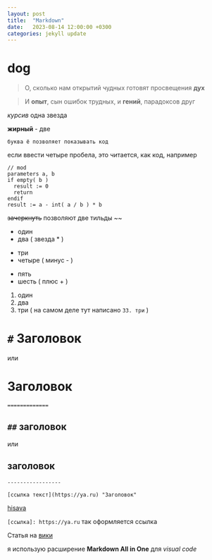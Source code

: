 ```yaml
---
layout: post
title:  "Markdown"
date:   2023-08-14 12:00:00 +0300
categories: jekyll update
---
```


# dog

> О, сколько нам открытий чудных готовят просвещения **дух**

> И **опыт**, сын ошибок трудных, и **гений**, парадоксов друг


*курсив* одна звезда

**жирный** - две

`буква ё позволяет показывать код`

если ввести четыре пробела, это читается, как код, например

    // mod
    parameters a, b
    if empty( b )
      result := 0
      return
    endif
    result := a - int( a / b ) * b  

~~зачеркнуть~~ позволяют две тильды ~~

* один
* два ( звезда * )

- три
- четыре ( минус - )

+ пять
+ шесть ( плюс + )

1. один
2. два
33. три ( на самом деле тут написано `33. три` )

# `#` Заголовок 

или

Заголовок
=========
`=============`

## `##` заголовок 

или

заголовок 
---------
`-----------------`

`[ссылка текст](https://ya.ru) "Заголовок"`

[hisava](https://hisava.github.io "мой сайт" )

`[ссылка]: https://ya.ru` так оформляется ссылка

Статья на [вики][Markdown]

[Markdown]: https://ru.wikipedia.org/wiki/Markdown 'ru.wikipedia.org/wiki/Markdown'

я использую расширение **Markdown All in One** для *visual code*
